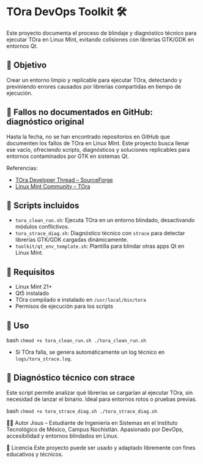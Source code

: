 # TOra DevOps Toolkit 🛠️

Este proyecto documenta el proceso de blindaje y diagnóstico técnico para ejecutar TOra en Linux Mint, evitando colisiones con librerías GTK/GDK en entornos Qt.

## 🎯 Objetivo

Crear un entorno limpio y replicable para ejecutar TOra, detectando y previniendo errores causados por librerías compartidas en tiempo de ejecución.

## 🧠 Fallos no documentados en GitHub: diagnóstico original

Hasta la fecha, no se han encontrado repositorios en GitHub que documenten los fallos de TOra en Linux Mint. Este proyecto busca llenar ese vacío, ofreciendo scripts, diagnósticos y soluciones replicables para entornos contaminados por GTK en sistemas Qt.

Referencias:
- [TOra Developer Thread – SourceForge](https://sourceforge.net/p/tora/mailman/tora-develop/thread/9eb44e5c50dcd7f5ca3c9d2bb4e06699%40office.scribus.info/)
- [Linux Mint Community – TOra](https://community.linuxmint.com/software/view/tora)


## 📁 Scripts incluidos

- `tora_clean_run.sh`: Ejecuta TOra en un entorno blindado, desactivando módulos conflictivos.
- `tora_strace_diag.sh`: Diagnóstico técnico con `strace` para detectar librerías GTK/GDK cargadas dinámicamente.
- `toolkit/qt_env_template.sh`: Plantilla para blindar otras apps Qt en Linux Mint.

## 🧪 Requisitos

- Linux Mint 21+
- Qt5 instalado
- TOra compilado e instalado en `/usr/local/bin/tora`
- Permisos de ejecución para los scripts

## 🚀 Uso

bash
``chmod +x tora_clean_run.sh
./tora_clean_run.sh``
- Si TOra falla, se genera automáticamente un log técnico en ``logs/tora_strace.log``.

## 🧪 Diagnóstico técnico con strace

Este script permite analizar qué librerías se cargarían al ejecutar TOra, sin necesidad de lanzar el binario. Ideal para entornos rotos o pruebas previas.

bash
``chmod +x tora_strace_diag.sh
./tora_strace_diag.sh``


👨‍💻 Autor
Jisus – Estudiante de Ingeniería en Sistemas en el Instituto Tecnológico de México, Campus Nochistlán. Apasionado por DevOps, accesibilidad y entornos blindados en Linux.

📌 Licencia
Este proyecto puede ser usado y adaptado libremente con fines educativos y técnicos.
